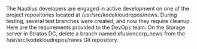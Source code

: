 The Nautilus developers are engaged in active development on one of the project repositories located at /usr/src/kodekloudrepos/news. During testing, several test branches were created, and now they require cleanup. Here are the requirements provided to the DevOps team:
On the Storage server in Stratos DC, delete a branch named xfusioncorp_news from the /usr/src/kodekloudrepos/news Git repository.
